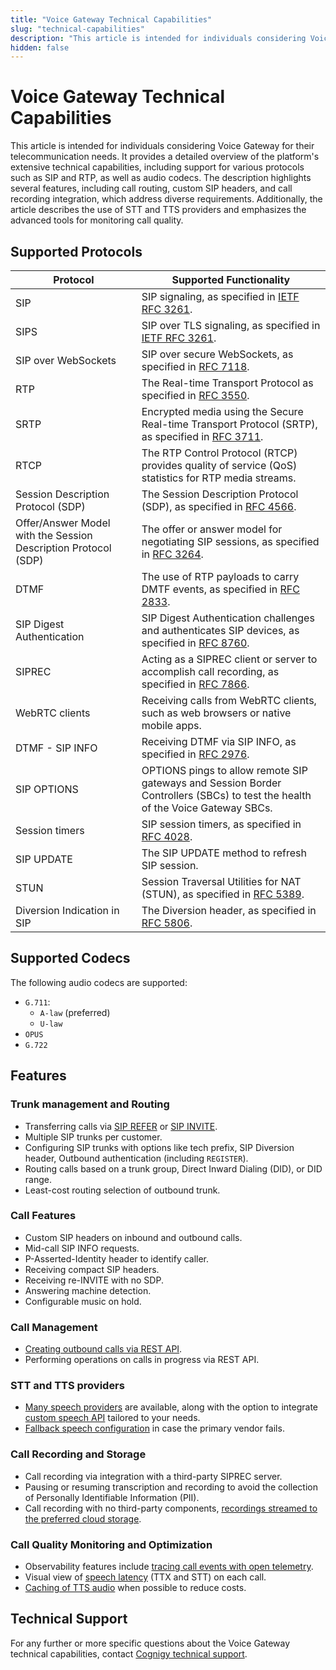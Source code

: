 ```yaml
---
title: "Voice Gateway Technical Capabilities"
slug: "technical-capabilities"
description: "This article is intended for individuals considering Voice Gateway for their telecommunication needs and outlines its technical capabilities."
hidden: false
---
```


# Voice Gateway Technical Capabilities

This article is intended for individuals considering Voice Gateway for their telecommunication needs. 
It provides a detailed overview of the platform's extensive technical capabilities, including support for various protocols such as SIP and RTP, as well as audio codecs. 
The description highlights several features, including call routing, custom SIP headers, and call recording integration,
which address diverse requirements.
Additionally, the article describes the use of STT and TTS providers and emphasizes the advanced tools for monitoring call quality.

## Supported Protocols

| Protocol                                                       | Supported Functionality                                                                                                                          |
|----------------------------------------------------------------|--------------------------------------------------------------------------------------------------------------------------------------------------|
| SIP                                                            | SIP signaling, as specified in [IETF RFC 3261](https://datatracker.ietf.org/doc/html/rfc3261).                                                   |
| SIPS                                                           | SIP over TLS signaling, as specified in [IETF RFC 3261](https://datatracker.ietf.org/doc/html/rfc3261).                                          |
| SIP over WebSockets                                            | SIP over secure WebSockets, as specified in [RFC 7118](https://datatracker.ietf.org/doc/html/rfc7118).                                           |
| RTP                                                            | The Real-time Transport Protocol as specified in [RFC 3550](https://datatracker.ietf.org/doc/html/rfc3550).                                      |
| SRTP                                                           | Encrypted media using the Secure Real-time Transport Protocol (SRTP), as specified in [RFC 3711](https://datatracker.ietf.org/doc/html/rfc3711). |
| RTCP                                                           | The RTP Control Protocol (RTCP) provides quality of service (QoS) statistics for RTP media streams.                                              |
| Session Description Protocol (SDP)                             | The Session Description Protocol (SDP), as specified in [RFC 4566](https://datatracker.ietf.org/doc/html/rfc4566).                               |
| Offer/Answer Model with the Session Description Protocol (SDP) | The offer or answer model for negotiating SIP sessions, as specified in [RFC 3264](https://datatracker.ietf.org/doc/html/rfc3264).               |
| DTMF                                                           | The use of RTP payloads to carry DMTF events, as specified in [RFC 2833](https://datatracker.ietf.org/doc/html/rfc2833).                         |
| SIP Digest Authentication                                      | SIP Digest Authentication challenges and authenticates SIP devices, as specified in [RFC 8760](https://datatracker.ietf.org/doc/html/rfc8760).   |
| SIPREC                                                         | Acting as a SIPREC client or server to accomplish call recording, as specified in [RFC 7866](https://datatracker.ietf.org/doc/html/rfc7866).     |
| WebRTC clients                                                 | Receiving calls from WebRTC clients, such as web browsers or native mobile apps.                                                                 |
| DTMF - SIP INFO                                                | Receiving DTMF via SIP INFO, as specified in [RFC 2976](https://www.rfc-editor.org/rfc/rfc2976).                                                 |
| SIP OPTIONS                                                    | OPTIONS pings to allow remote SIP gateways and Session Border Controllers (SBCs) to test the health of the Voice Gateway SBCs.                   |
| Session timers                                                 | SIP session timers, as specified in [RFC 4028](https://datatracker.ietf.org/doc/html/rfc4028).                                                   |
| SIP UPDATE                                                     | The SIP UPDATE method to refresh SIP session.                                                                                                    |
| STUN                                                           | Session Traversal Utilities for NAT (STUN), as specified in [RFC 5389](https://datatracker.ietf.org/doc/html/rfc5389).                           |
| Diversion Indication in SIP                                    | The Diversion header, as specified in [RFC 5806](https://datatracker.ietf.org/doc/html/rfc5806).                                                 |

## Supported Codecs

The following audio codecs are supported:

- `G.711`:
    - `A-law` (preferred)
    - `U-law`
- `OPUS`
- `G.722`

## Features

### Trunk management and Routing

- Transferring calls via [SIP REFER](https://datatracker.ietf.org/doc/html/rfc3515) or [SIP INVITE](https://datatracker.ietf.org/doc/html/rfc3261).
- Multiple SIP trunks per customer.
- Configuring SIP trunks with options like tech prefix, SIP Diversion header, Outbound authentication (including `REGISTER`).
- Routing calls based on a trunk group, Direct Inward Dialing (DID), or DID range.
- Least-cost routing selection of outbound trunk.

### Call Features 

- Custom SIP headers on inbound and outbound calls.
- Mid-call SIP INFO requests.
- P-Asserted-Identity header to identify caller.
- Receiving compact SIP headers.
- Receiving re-INVITE with no SDP.
- Answering machine detection.
- Configurable music on hold.

### Call Management

- [Creating outbound calls via REST API](../voicegateway/creating-outbound-calls.md).
- Performing operations on calls in progress via REST API.

### STT and TTS providers

- [Many speech providers](../voicegateway/references/tts-and-stt-vendors.md) are available, along with the option to integrate [custom speech API](webapp/speech-services.md#add-a-custom-speech-vendor) tailored to your needs.
- [Fallback speech configuration](../voicegateway/webapp/applications.md#add-additional-tts-and-stt-vendor) in case the primary vendor fails.

### Call Recording and Storage

- Call recording via integration with a third-party SIPREC server.
- Pausing or resuming transcription and recording to avoid the collection of Personally Identifiable Information (PII).
- Call recording with no third-party components, [recordings streamed to the preferred cloud storage](../voicegateway/webapp/recent-calls.md#call-recordings).

### Call Quality Monitoring and Optimization

- Observability features include [tracing call events with open telemetry](webapp/recent-calls.md#call-tracing).
- Visual view of [speech latency](webapp/recent-calls.md#call-recordings) (TTX and STT) on each call.
- [Caching of TTS audio](webapp/accounts.md#tts-prompt-caching) when possible to reduce costs.

## Technical Support

For any further or more specific questions about the Voice Gateway technical capabilities, contact [Cognigy technical support](../help/get-help.md).